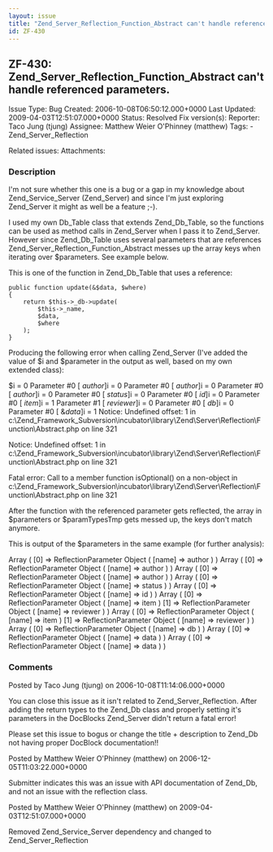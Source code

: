 ```yaml
---
layout: issue
title: "Zend_Server_Reflection_Function_Abstract can't handle referenced parameters."
id: ZF-430
---
```


ZF-430: Zend\_Server\_Reflection\_Function\_Abstract can't handle referenced parameters.
----------------------------------------------------------------------------------------

 Issue Type: Bug Created: 2006-10-08T06:50:12.000+0000 Last Updated: 2009-04-03T12:51:07.000+0000 Status: Resolved Fix version(s): 
 Reporter:  Taco Jung (tjung)  Assignee:  Matthew Weier O'Phinney (matthew)  Tags: - Zend\_Server\_Reflection
 
 Related issues: 
 Attachments: 
### Description

I'm not sure whether this one is a bug or a gap in my knowledge about Zend\_Service\_Server (Zend\_Server) and since I'm just exploring Zend\_Server it might as well be a feature ;-).

I used my own Db\_Table class that extends Zend\_Db\_Table, so the functions can be used as method calls in Zend\_Server when I pass it to Zend\_Server. However since Zend\_Db\_Table uses several parameters that are references Zend\_Server\_Reflection\_Function\_Abstract messes up the array keys when iterating over $parameters. See example below.

This is one of the function in Zend\_Db\_Table that uses a reference:

 
    public function update(&$data, $where)
    {
        return $this->_db->update(
            $this->_name,
            $data,
            $where
        );
    }


Producing the following error when calling Zend\_Server (I've added the value of $i and $parameter in the output as well, based on my own extended class):

$i = 0 Parameter #0 [ $author ]$i = 0 Parameter #0 [ $author ]$i = 0 Parameter #0 [ $author ]$i = 0 Parameter #0 [ $status ]$i = 0 Parameter #0 [ $id ]$i = 0 Parameter #0 [ $item ]$i = 1 Parameter #1 [ $reviewer ]$i = 0 Parameter #0 [ $db ]$i = 0 Parameter #0 [ &$data ]$i = 1 Notice: Undefined offset: 1 in c:\\Zend\_Framework\_Subversion\\incubator\\library\\Zend\\Server\\Reflection\\Function\\Abstract.php on line 321

Notice: Undefined offset: 1 in c:\\Zend\_Framework\_Subversion\\incubator\\library\\Zend\\Server\\Reflection\\Function\\Abstract.php on line 321

Fatal error: Call to a member function isOptional() on a non-object in c:\\Zend\_Framework\_Subversion\\incubator\\library\\Zend\\Server\\Reflection\\Function\\Abstract.php on line 321

After the function with the referenced parameter gets reflected, the array in $parameters or $paramTypesTmp gets messed up, the keys don't match anymore.

This is output of the $parameters in the same example (for further analysis):

Array ( [0] => ReflectionParameter Object ( [name] => author ) ) Array ( [0] => ReflectionParameter Object ( [name] => author ) ) Array ( [0] => ReflectionParameter Object ( [name] => author ) ) Array ( [0] => ReflectionParameter Object ( [name] => status ) ) Array ( [0] => ReflectionParameter Object ( [name] => id ) ) Array ( [0] => ReflectionParameter Object ( [name] => item ) [1] => ReflectionParameter Object ( [name] => reviewer ) ) Array ( [0] => ReflectionParameter Object ( [name] => item ) [1] => ReflectionParameter Object ( [name] => reviewer ) ) Array ( [0] => ReflectionParameter Object ( [name] => db ) ) Array ( [0] => ReflectionParameter Object ( [name] => data ) ) Array ( [0] => ReflectionParameter Object ( [name] => data ) )

 

 

### Comments

Posted by Taco Jung (tjung) on 2006-10-08T11:14:06.000+0000

You can close this issue as it isn't related to Zend\_Server\_Reflection. After adding the return types to the Zend\_Db class and properly setting it's parameters in the DocBlocks Zend\_Server didn't return a fatal error!

Please set this issue to bogus or change the title + description to Zend\_Db not having proper DocBlock documentation!!

 

 

Posted by Matthew Weier O'Phinney (matthew) on 2006-12-05T11:03:22.000+0000

Submitter indicates this was an issue with API documentation of Zend\_Db, and not an issue with the reflection class.

 

 

Posted by Matthew Weier O'Phinney (matthew) on 2009-04-03T12:51:07.000+0000

Removed Zend\_Service\_Server dependency and changed to Zend\_Server\_Reflection

 

 